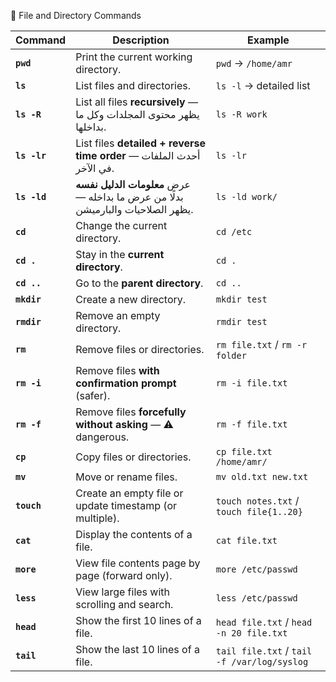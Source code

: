 📂 File and Directory Commands

| Command      | Description                                                                     | Example                                     |
| ------------ | ------------------------------------------------------------------------------- | ------------------------------------------- |
| **`pwd`**    | Print the current working directory.                                            | `pwd` → `/home/amr`                         |
| **`ls`**     | List files and directories.                                                     | `ls -l` → detailed list                     |
| **`ls -R`**  | List all files **recursively** — يظهر محتوى المجلدات وكل ما بداخلها.            | `ls -R work`                                |
| **`ls -lr`** | List files **detailed + reverse time order** — أحدث الملفات في الآخر.           | `ls -lr`                                    |
| **`ls -ld`** | عرض **معلومات الدليل نفسه** بدلًا من عرض ما بداخله — يظهر الصلاحيات والبارميشن. | `ls -ld work/`                              |
| **`cd`**     | Change the current directory.                                                   | `cd /etc`                                   |
| **`cd .`**   | Stay in the **current directory**.                                              | `cd .`                                      |
| **`cd ..`**  | Go to the **parent directory**.                                                 | `cd ..`                                     |
| **`mkdir`**  | Create a new directory.                                                         | `mkdir test`                                |
| **`rmdir`**  | Remove an empty directory.                                                      | `rmdir test`                                |
| **`rm`**     | Remove files or directories.                                                    | `rm file.txt` / `rm -r folder`              |
| **`rm -i`**  | Remove files **with confirmation prompt** (safer).                              | `rm -i file.txt`                            |
| **`rm -f`**  | Remove files **forcefully without asking** — ⚠️ dangerous.                      | `rm -f file.txt`                            |
| **`cp`**     | Copy files or directories.                                                      | `cp file.txt /home/amr/`                    |
| **`mv`**     | Move or rename files.                                                           | `mv old.txt new.txt`                        |
| **`touch`**  | Create an empty file or update timestamp (or multiple).                         | `touch notes.txt` / `touch file{1..20}`     |
| **`cat`**    | Display the contents of a file.                                                 | `cat file.txt`                              |
| **`more`**   | View file contents page by page (forward only).                                 | `more /etc/passwd`                          |
| **`less`**   | View large files with scrolling and search.                                     | `less /etc/passwd`                          |
| **`head`**   | Show the first 10 lines of a file.                                              | `head file.txt` / `head -n 20 file.txt`     |
| **`tail`**   | Show the last 10 lines of a file.                                               | `tail file.txt` / `tail -f /var/log/syslog` |
